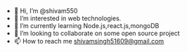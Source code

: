 - 👋 Hi, I’m @shivam550
- 👀 I’m interested in web technologies.
- 🌱 I’m currently learning Node.js,react.js,mongoDB
- 💞️ I’m looking to collaborate on some open source project
- 📫 How to reach me shivamsingh51609@gmail.com

<!---
shivam550/shivam550 is a ✨ special ✨ repository because its `README.md` (this file) appears on your GitHub profile.
You can click the Preview link to take a look at your changes.
--->
